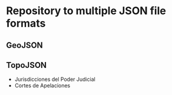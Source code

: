 # Repository to multiple JSON file formats
## GeoJSON
## TopoJSON
- Jurisdicciones del Poder Judicial
- Cortes de Apelaciones
